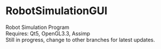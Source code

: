 # RobotSimulationGUI
Robot Simulation Program  
Requires: Qt5, OpenGL3.3, Assimp  
Still in progress, change to other branches for latest updates.  